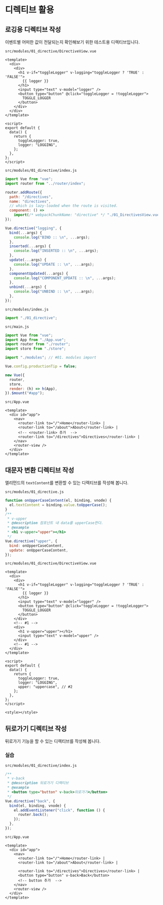 # 디렉티브 활용

## 로깅용 디렉티브 작성

이벤트별 어떠한 값이 전달되는지 확인해보기 위한 테스트용 디렉티브입니다.

`src/modules/01_directive/DirectiveView.vue`

```vue
<template>
  <div>
    <div>
      <h1 v-if="toggleLogger" v-logging="toggleLogger ? 'TRUE' : 'FALSE'">
        {{ logger }}
      </h1>
      <input type="text" v-model="logger" />
      <button type="button" @click="toggleLogger = !toggleLogger">
        TOGGLE_LOGGER
      </button>
    </div>
  </div>
</template>

<script>
export default {
  data() {
    return {
      toggleLogger: true,
      logger: "LOGGING",
    };
  },
};
</script>
```

`src/modules/01_directive/index.js`

```js
import Vue from "vue";
import router from "../router/index";

router.addRoute({
  path: "/directives",
  name: "directives",
  // which is lazy-loaded when the route is visited.
  component: () =>
    import(/* webpackChunkName: "directive" */ "./01_DirectivesView.vue"),
});

Vue.directive("logging", {
  bind(...args) {
    console.log("BIND :: \n", ...args);
  },
  inserted(...args) {
    console.log("INSERTED :: \n", ...args);
  },
  update(...args) {
    console.log("UPDATE :: \n", ...args);
  },
  componentUpdated(...args) {
    console.log("COMPONENT_UPDATE :: \n", ...args);
  },
  unbind(...args) {
    console.log("UNBIND :: \n", ...args);
  },
});
```

`src/modules/index.js`

```js
import "./01_directive";
```

`src/main.js`

```js
import Vue from "vue";
import App from "./App.vue";
import router from "./router";
import store from "./store";

import "./modules"; // #01. modules import

Vue.config.productionTip = false;

new Vue({
  router,
  store,
  render: (h) => h(App),
}).$mount("#app");
```

`src/App.vue`

```vue
<template>
  <div id="app">
    <nav>
      <router-link to="/">Home</router-link> |
      <router-link to="/about">About</router-link> |
      <!-- <router-link> 추가  -->
      <router-link to="/directives">Directives</router-link> |
    </nav>
    <router-view />
  </div>
</template>
```

## 대문자 변환 디렉티브 작성

엘리먼드의 `textContent`를 변환할 수 있는 디렉티브를 작성해 봅니다.

`src/modules/01_directive.js`

```js
function onUpperCaseContent(el, binding, vnode) {
  el.textContent = binding.value.toUpperCase();
}
/**
 * v-upper
 * @description 컴포넌트 내 data를 upperCase한다.
 * @example
 * <h1 v-upper="upper"></h1>
 */
Vue.directive("upper", {
  bind: onUpperCaseContent,
  update: onUpperCaseContent,
});
```

`src/modules/01_directive/DirectiveView.vue`

```vue
<template>
  <div>
    <div>
      <h1 v-if="toggleLogger" v-logging="toggleLogger ? 'TRUE' : 'FALSE'">
        {{ logger }}
      </h1>
      <input type="text" v-model="logger" />
      <button type="button" @click="toggleLogger = !toggleLogger">
        TOGGLE_LOGGER
      </button>
    </div>
    <!-- #1 -->
    <div>
      <h1 v-upper="upper"></h1>
      <input type="text" v-model="upper" />
    </div>
    <!-- #1 -->
  </div>
</template>

<script>
export default {
  data() {
    return {
      toggleLogger: true,
      logger: "LOGGING",
      upper: "uppercase", // #2
    };
  },
};
</script>

<style></style>
```

## 뒤로가기 디렉티브 작성

뒤로가기 기능을 할 수 있는 디렉티브를 작성해 봅니다.

### 실습

`src/modules/01_directive/index.js`

```js
/**
 * v-back
 * @description 뒤로가기 디렉티브
 * @example
 * <button type="button" v-back>뒤로가기</button>
 */
Vue.directive("back", {
  bind(el, binding, vnode) {
    el.addEventListener("click", function () {
      router.back();
    });
  },
});
```

`src/App.vue`

```vue
<template>
  <div id="app">
    <nav>
      <router-link to="/">Home</router-link> |
      <router-link to="/about">About</router-link> |

      <router-link to="/directives">Directives</router-link> |
      <button type="button" v-back>Back</button>
      <!-- button 추가  -->
    </nav>
    <router-view />
  </div>
</template>
```
